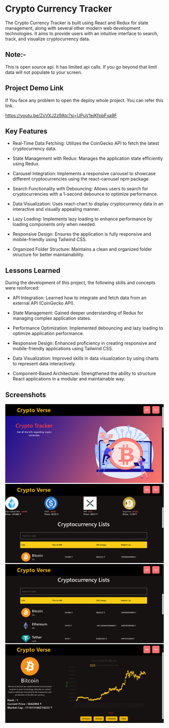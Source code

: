 
# Crypto Currency Tracker

The Crypto Currency Tracker is built using React and Redux for state management, along with several other modern web development technologies. It aims to provide users with an intuitive interface to search, track, and visualize cryptocurrency data.


## Note:-
This is open source api. It has limited api calls. If you go beyond that limit data will not populate to your screen. 



## Project Demo Link

If You face any problem to open the deploy whole project. You can refer this link. 

https://youtu.be/ZxVXJ2z9Atc?si=UPuV1ejKfpbFxa9F
## Key Features

- Real-Time Data Fetching: Utilizes the CoinGecko API to fetch the latest cryptocurrency data.

- State Management with Redux: Manages the application state efficiently using Redux.

- Carousel Integration: Implements a responsive carousel to showcase different cryptocurrencies using the react-carousel npm package.

- Search Functionality with Debouncing: Allows users to search for cryptocurrencies with a 1-second debounce to optimize performance.

- Data Visualization: Uses react-chart to display cryptocurrency data in an interactive and visually appealing manner.

- Lazy Loading: Implements lazy loading to enhance performance by loading components only when needed.

- Responsive Design: Ensures the application is fully responsive and mobile-friendly using Tailwind CSS.

- Organized Folder Structure: Maintains a clean and organized folder structure for better maintainability.





## Lessons Learned

During the development of this project, the following skills and concepts were reinforced:

- API Integration: Learned how to integrate and fetch data from an external API (CoinGecko API).

- State Management: Gained deeper understanding of Redux for managing complex application states. 

- Performance Optimization: Implemented debouncing and lazy loading to optimize application performance.

- Responsive Design: Enhanced proficiency in creating responsive and mobile-friendly applications using Tailwind CSS. 

- Data Visualization: Improved skills in data visualization by using charts to represent data interactively.
 
- Component-Based Architecture: Strengthened the ability to structure React applications in a modular and maintainable way.


## Screenshots

![App Screenshot](./src/assets/c1.png)
![App Screenshot](./src/assets/c2.png)
![App Screenshot](./src/assets/c3.png)
![App Screenshot](./src/assets/c4.png)

